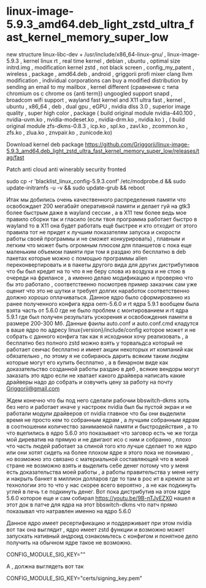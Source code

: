 # linux-image-5.9.3_amd64.deb_light_zstd_ultra_fast_kernel_memory_super_low
new structure linux-libc-dev + /usr/include/x86_64-linux-gnu/ , linux-image-5.9.3 , kernel linux rt , real time kernel , debian , ubuntu , optimal size initrd.img , modification kernel zstd , not black screen , config_my_patent , wireless , package , amd64.deb , android , griggorii profi mixer clang llvm modification , individual corporations can buy a modified distribution by sending an email to my mailbox , kernel different (сравнение с типа chromium os с chrome os {anti term}) ungoogled support snapd , broadcom wifi support , wayland fast kernel and X11 ultra fast , kernel , ubuntu , x86_64 , deb , dual gpu , eGPU , nvidia dlss 3.0 , superior image quality , super high color , package ( build original module nvidia-440.100 , nvidia-uvm.ko , nvidia-modeset.ko , nvidia-drm.ko , nvidia.ko ) , ( build original module zfs-dkms-0.8.3 , icp.ko , spl.ko , zavl.ko , zcommon.ko , zfs.ko , zlua.ko , znvpair.ko , zunicode.ko)

Download kernel deb package https://github.com/Griggorii/linux-image-5.9.3_amd64.deb_light_zstd_ultra_fast_kernel_memory_super_low/releases/tag/fast

Patch anti cloud anti winerably security fronted

sudo cp -r 'blacklist_linux_config-5.9.3.conf' /etc/modprobe.d && sudo update-initramfs -u -v && sudo update-grub && reboot

Итак мы добились очень качественного распределения памяти что освобождает 200 мегабайт оперативной памяти и делает гуй на gtk3 более быстрым даже в wayland сессии , а в X11 тем более ведь мое правило сборки так и гласило (если твоя программа работает быстро в wayland то в X11 она будет работать ещё быстрее и кто отходит от этого правила тот не придет к лучшим показателям запуска и скорости работы своей программы и не сможет конкурировать) , плавным и легким что может быть огромным плюсом для планшетов с пока еще маленьким объемом памяти при том я раздаю это бесплатно в deb пакетах которые можно с помощью программы alien переконвертировать и в пакеты другого вида для других дистрибутивов что бы был кредит на то что я не беру слова из воздуха и не стою в очереди на фрилансе , а именно делаю модификацию и проверяю что бы это работало , соответственно посмотрев пример заказчик сам уже оценит что это не шутки и требует долгих наработок соответственно должно хорошо оплачиваться. Данное ядро было сформированно из ранее полученного конфига ядра oem-5.6.0 и rt ядра 5.9.1 вообщем была взята часть от 5.6.0 где не было проблем с монтированием и rt ядра 5.9.1 где был получен результать ускорения и освобождения памяти в размере 200-300 Мб. Данные фаилы auto.conf и auto.conf.cmd кладутся в ваше ядро по адресу linux{version}/include/config которое может и не собрать с данного конфига так как я исходники хочу реализовать , а бесплатно без полного zstd можно взять у торвальдса который не работает сеичас бесплатно и имеет акции некоторых ит компаний как обязательно , по этому я не собираюсь дарить всяким таким людям которые могут его купить бесплатно , а в бинарном виде как доказательство созданной работы раздаю в деб , всякие вендоры могут заказать это ядро если не хватает какого драйвера написать какие драйверы надо до собрать и озвучить цену за работу на почту Griggorii@gmail.com

Ждем конечно что бы под него сделали рабочии bbswitch-dkms хоть без него и работает иначе у настроек nvidia был бы пустой экран и не работали модули драйверов от nvidia главное что бы они выделили время не просто кем то собранным ядрам , а лучшим собранным ядрам в соотношении количество занимаемой памяти и быстродействия , а то что вцепились в ядро 5.6.0 это показывает что заговор есть че же тогда мой диреватив на прямую и не двигают исо с ним и собранно , плохо что часть людей работает за спиной того кто лучше сделает то же ядро или они хотят сидеть на более плохом ядре я этого пока не понимаю , но возможно это связано с материальной составляющей что в моей стране не возможно взять и выделить себе денег потому что у меня есть доказательства моей работы , а работы правительства у меня нету и накрыть банкет в миллион долларов где то там в рос ит в кремле за ит технологии это то что у нас скорее всего вероятно , а не как подкинуть углей в печь т.е подкинуть денег. Вот пока дистрибутив на этом ядре 5.6.0 которое еще и сам собирал https://youtu.be/9B-nTJyEZX0 нашел я этот док в патче для ядра на этот bbswitch-dkms что патч прямо показывал что натравлен именно на ядро 5.6.0

Данное ядро имеет ресертификацию и поддерживает при этом nvidia вот так она выглядит , ядро имеет zstd функции и возможно может запускать нативный андроид ознакомьтесь с конфигом и понятное дело получить на обычном ядре такое не возможно.

CONFIG_MODULE_SIG_KEY=""

А , должна выглядеть вот так

CONFIG_MODULE_SIG_KEY="certs/signing_key.pem"
